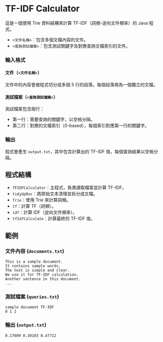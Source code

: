 # TF-IDF Calculator

這是一個使用 Trie 資料結構來計算 TF-IDF（詞頻-逆向文件頻率）的 Java 程式。

- `<文件名稱>`：包含多個文檔內容的文件。
- `<查詢測試檔案>`：包含測試關鍵字及對應查詢文檔索引的文件。

### 輸入格式
#### 文件（`<文件名稱>`）
文件中的內容會被程式切分成多個 5 行的段落，每個段落視為一個獨立的文檔。

#### 測試檔案（`<查詢測試檔案>`）
測試檔案包含兩行：
- 第一行：需要查詢的關鍵字，以空格分隔。
- 第二行：對應的文檔索引（0-based），每個索引對應第一行的關鍵字。

### 輸出
程式會產生 `output.txt`，其中包含計算出的 TF-IDF 值，每個查詢結果以空格分隔。

## 程式結構
- `TFIDFCalculator`：主程式，負責讀取檔案並計算 TF-IDF。
- `tidyUpDoc`：將原始文本清理並拆分成文檔。
- `Trie`：使用 Trie 來計算詞頻。
- `tf`：計算 TF（詞頻）。
- `idf`：計算 IDF（逆向文件頻率）。
- `tfIdfCalculate`：計算最終的 TF-IDF 值。

## 範例
### 文件內容 (`documents.txt`)
```
This is a sample document.
It contains sample words.
The text is simple and clear.
We use it for TF-IDF calculation.
Another sentence in this document.
...
```

### 測試檔案 (`queries.txt`)
```
sample document TF-IDF
0 1 2
```

### 輸出 (`output.txt`)
```
0.17609 0.30103 0.47712
```

